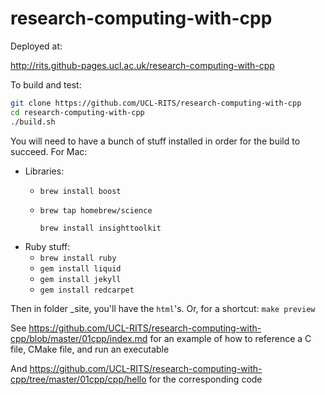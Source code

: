 research-computing-with-cpp
===========================

Deployed at:

http://rits.github-pages.ucl.ac.uk/research-computing-with-cpp

To build and test:

``` bash
git clone https://github.com/UCL-RITS/research-computing-with-cpp
cd research-computing-with-cpp
./build.sh
```

You will need to have a bunch of stuff installed in order for the build to succeed.
For Mac:
* Libraries:
   * `brew install boost`
   * `brew tap homebrew/science`
   
     `brew install insighttoolkit`
* Ruby stuff:
   * `brew install ruby`
   * `gem install liquid`
   * `gem install jekyll`
   * `gem install redcarpet`

Then in folder _site, you'll have the `html`'s.
Or, for a shortcut: `make preview`

See https://github.com/UCL-RITS/research-computing-with-cpp/blob/master/01cpp/index.md for an example of how to reference a C file, CMake file, and run an executable

And https://github.com/UCL-RITS/research-computing-with-cpp/tree/master/01cpp/cpp/hello
for the corresponding code
